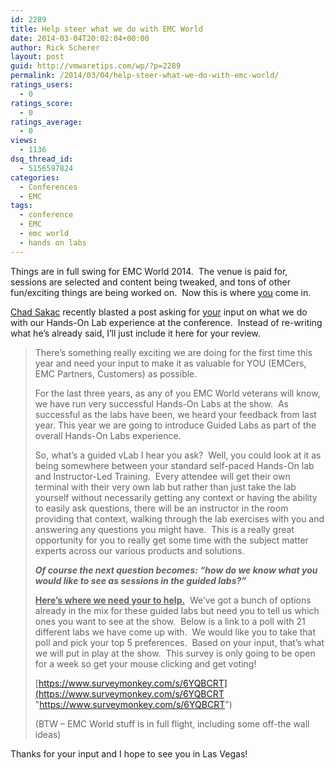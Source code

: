 ```yaml
---
id: 2289
title: Help steer what we do with EMC World
date: 2014-03-04T20:02:04+00:00
author: Rick Scherer
layout: post
guid: http://vmwaretips.com/wp/?p=2289
permalink: /2014/03/04/help-steer-what-we-do-with-emc-world/
ratings_users:
  - 0
ratings_score:
  - 0
ratings_average:
  - 0
views:
  - 1136
dsq_thread_id:
  - 5156597824
categories:
  - Conferences
  - EMC
tags:
  - conference
  - EMC
  - emc world
  - hands on labs
---
```

Things are in full swing for EMC World 2014.  The venue is paid for, sessions are selected and content being tweaked, and tons of other fun/exciting things are being worked on.  Now this is where <span style="text-decoration: underline;">you</span> come in.

<a href="http://virtualgeek.typepad.com" target="_blank">Chad Sakac</a> recently blasted a post asking for <span style="text-decoration: underline;">your</span> input on what we do with our Hands-On Lab experience at the conference.  Instead of re-writing what he&#8217;s already said, I&#8217;ll just include it here for your review.

> There’s something really exciting we are doing for the first time this year and need your input to make it as valuable for YOU (EMCers, EMC Partners, Customers) as possible.
> 
> For the last three years, as any of you EMC World veterans will know, we have run very successful Hands-On Labs at the show.  As successful as the labs have been, we heard your feedback from last year. This year we are going to introduce Guided Labs as part of the overall Hands-On Labs experience.
> 
> So, what’s a guided vLab I hear you ask?  Well, you could look at it as being somewhere between your standard self-paced Hands-On lab and Instructor-Led Training.  Every attendee will get their own terminal with their very own lab but rather than just take the lab yourself without necessarily getting any context or having the ability to easily ask questions, there will be an instructor in the room providing that context, walking through the lab exercises with you and answering any questions you might have.  This is a really great opportunity for you to really get some time with the subject matter experts across our various products and solutions.
> 
> **_Of course the next question becomes: “how do we know what you would like to see as sessions in the guided labs?”_**
> 
> **<span style="text-decoration: underline;">Here’s where we need your to help.</span>**  We’ve got a bunch of options already in the mix for these guided labs but need you to tell us which ones you want to see at the show.  Below is a link to a poll with 21 different labs we have come up with.  We would like you to take that poll and pick your top 5 preferences.  Based on your input, that’s what we will put in play at the show.  This survey is only going to be open for a week so get your mouse clicking and get voting!
> 
> [https://www.surveymonkey.com/s/6YQBCRT](https://www.surveymonkey.com/s/6YQBCRT "https://www.surveymonkey.com/s/6YQBCRT")
> 
> (BTW – EMC World stuff is in full flight, including some off-the wall ideas)

Thanks for your input and I hope to see you in Las Vegas!